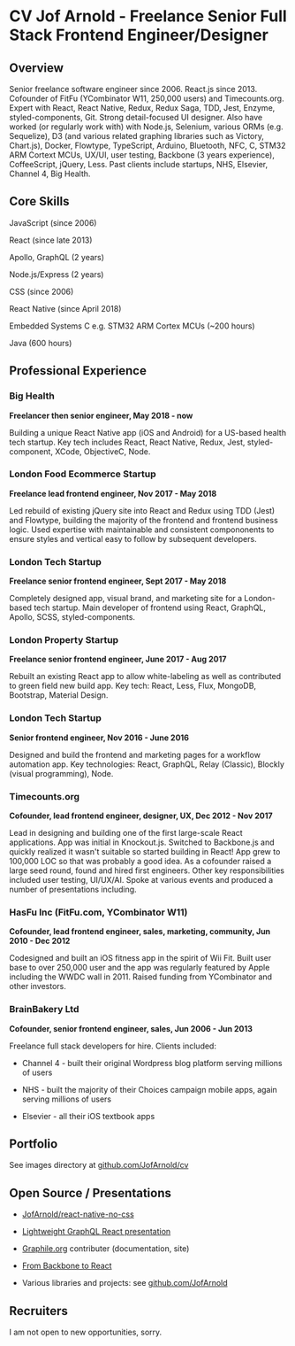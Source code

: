 # CV Jof Arnold - Freelance Senior Full Stack Frontend Engineer/Designer

## Overview

Senior freelance software engineer since 2006. React.js since 2013. Cofounder of FitFu (YCombinator W11, 250,000 users) and Timecounts.org. Expert with React, React Native, Redux, Redux Saga, TDD, Jest, Enzyme, styled-components, Git. Strong detail-focused UI designer. Also have worked (or regularly work with) with Node.js, Selenium, various ORMs (e.g. Sequelize), D3 (and various related graphing libraries such as Victory, Chart.js), Docker, Flowtype, TypeScript, Arduino, Bluetooth, NFC, C, STM32 ARM Cortext MCUs, UX/UI, user testing, Backbone (3 years experience), CoffeeScript, jQuery, Less. Past clients include startups, NHS, Elsevier, Channel 4, Big Health.

## Core Skills

JavaScript (since 2006)

React (since late 2013)

Apollo, GraphQL (2 years)

Node.js/Express (2 years)

CSS (since 2006)

React Native (since April 2018)

Embedded Systems C e.g. STM32 ARM Cortex MCUs (~200 hours)

Java (600 hours)

## Professional Experience

### Big Health

**Freelancer then senior engineer, May 2018 - now**

Building a unique React Native app (iOS and Android) for a US-based health tech startup. Key tech includes React, React Native, Redux, Jest, styled-component, XCode, ObjectiveC, Node.

### London Food Ecommerce Startup

**Freelance lead frontend engineer, Nov 2017 - May 2018**

Led rebuild of existing jQuery site into React and Redux using TDD (Jest) and Flowtype, building the majority of the frontend and frontend business logic. Used expertise with maintainable and consistent compononents to ensure styles and vertical easy to follow by subsequent developers.

### London Tech Startup

**Freelance senior frontend engineer, Sept 2017 - May 2018**

Completely designed app, visual brand, and marketing site for a London-based tech startup. Main developer of frontend using React, GraphQL, Apollo, SCSS, styled-components.

### London Property Startup

**Freelance senior frontend engineer, June 2017 - Aug 2017**

Rebuilt an existing React app to allow white-labeling as well as contributed to green field new build app. Key tech: React, Less, Flux, MongoDB, Bootstrap, Material Design.

### London Tech Startup

**Senior frontend engineer, Nov 2016 - June 2016**

Designed and build the frontend and marketing pages for a workflow automation app. Key technologies: React, GraphQL, Relay (Classic), Blockly (visual programming), Node. 

### Timecounts.org

**Cofounder, lead frontend engineer, designer, UX, Dec 2012 - Nov 2017**

Lead in designing and building one of the first large-scale React applications. App was initial in Knockout.js. Switched to Backbone.js and quickly realized it wasn't suitable so started building in React! App grew to 100,000 LOC so that was probably a good idea. As a cofounder raised a large seed round, found and hired first engineers. Other key responsibilities included user testing, UI/UX/AI. Spoke at various events and produced a number of presentations including.

### HasFu Inc (FitFu.com, YCombinator W11)

**Cofounder, lead frontend engineer, sales, marketing, community, Jun 2010 - Dec 2012**

Codesigned and built an iOS fitness app in the spirit of Wii Fit. Built user base to over 250,000 user and the app was regularly featured by Apple including the WWDC wall in 2011. Raised funding from YCombinator and other investors.

### BrainBakery Ltd

**Cofounder, senior frontend engineer, sales, Jun 2006 - Jun 2013**

Freelance full stack developers for hire. Clients included:

- Channel 4 - built their original Wordpress blog platform serving millions of users

- NHS - built the majority of their Choices campaign mobile apps, again serving millions of users

- Elsevier - all their iOS textbook apps

## Portfolio

See images directory at [github.com/JofArnold/cv](https://github.com/JofArnold/cv)

## Open Source / Presentations

- [JofArnold/react-native-no-css](https://github.com/JofArnold/react-native-no-css)

- [Lightweight GraphQL React presentation](https://github.com/GraphQLTraining/lightweight-graphql-react)

- [Graphile.org](https://graphile.org) contributer (documentation, site)

- [From Backbone to React](http://timecounts.github.io/backbone-react)

- Various libraries and projects: see [github.com/JofArnold](https://github.com/JofArnold)

## Recruiters

I am not open to new opportunities, sorry.
